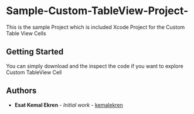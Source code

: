 # Sample-Custom-TableView-Project-

This is the sample Project which is included Xcode Project for the Custom Table View Cells

## Getting Started

You can simply download and the inspect the code if you want to explore Custom TableView Cell

## Authors

* **Esat Kemal Ekren** - *Initial work* - [kemalekren](https://github.com/kemalekren)

